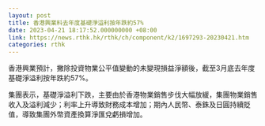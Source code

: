 ```yaml
---
layout: post
title: 香港興業料去年度基礎淨溢利按年跌約57%
date: 2023-04-21 18:17:52.000000000 +08:00
link: https://news.rthk.hk/rthk/ch/component/k2/1697293-20230421.htm
categories: rthk
---
```


香港興業預計，撇除投資物業公平值變動的未變現損益淨額後，截至3月底去年度基礎淨溢利按年跌約57%。

集團表示，基礎淨溢利下跌，主要由於香港物業銷售步伐大幅放緩，集團物業銷售收入及溢利減少；利率上升導致財務成本增加；期內人民幣、泰銖及日圓持續貶值，導致集團外幣資產換算淨匯兌虧損增加。
